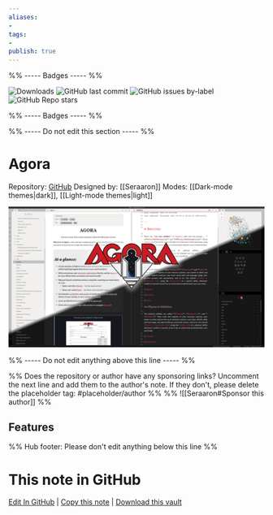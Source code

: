 ```yaml
---
aliases:
- 
tags: 
- 
publish: true
---
```


%% ----- Badges ----- %%

![Downloads](https://img.shields.io/badge/downloads-2652-573E7A?style=for-the-badge&logo=)
![GitHub last commit](https://img.shields.io/github/last-commit/Seraaron/agora-obsidian-theme?color=573E7A&label=last%20update&logo=github&style=for-the-badge)
![GitHub issues by-label](https://img.shields.io/github/issues/Seraaron/agora-obsidian-theme/help%20wanted?color=573E7A&logo=github&style=for-the-badge) 
![GitHub Repo stars](https://img.shields.io/github/stars/Seraaron/agora-obsidian-theme?color=573E7A&logo=github&style=for-the-badge)

%% ----- Badges ----- %%

%% ----- Do not edit this section ----- %%

# Agora

Repository: [GitHub](https://github.com/Seraaron/agora-obsidian-theme)
Designed by: [[Seraaron]]
Modes: [[Dark-mode themes|dark]], [[Light-mode themes|light]]



![screenshot](https://github.com/Seraaron/agora-obsidian-theme/raw/main/agora-theme-preview.png)

%% ----- Do not edit anything above this line ----- %% 

%% Does the repository or author have any sponsoring links? Uncomment the next line and add them to the author's note. If they don't, please delete the placeholder tag: #placeholder/author %%
%% ![[Seraaron#Sponsor this author]] %%


## Features



%% Hub footer: Please don't edit anything below this line %%

# This note in GitHub

<span class="git-footer">[Edit In GitHub](https://github.dev/obsidian-community/obsidian-hub/blob/main/02%20-%20Community%20Expansions/02.05%20All%20Community%20Expansions/Themes/Agora.md "git-hub-edit-note") | [Copy this note](https://raw.githubusercontent.com/obsidian-community/obsidian-hub/main/02%20-%20Community%20Expansions/02.05%20All%20Community%20Expansions/Themes/Agora.md "git-hub-copy-note") | [Download this vault](https://github.com/obsidian-community/obsidian-hub/archive/refs/heads/main.zip "git-hub-download-vault") </span>
